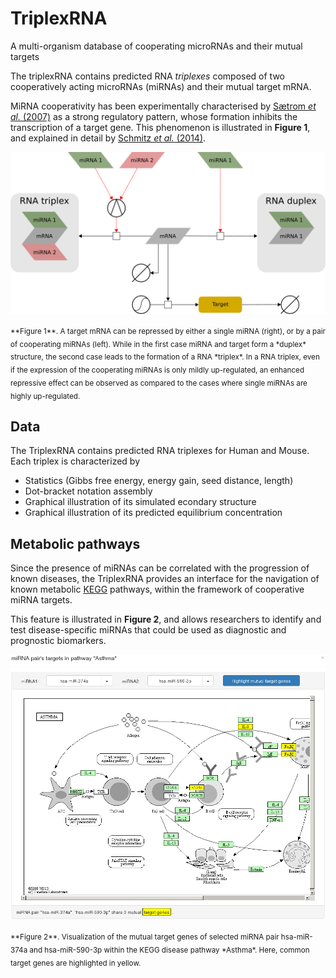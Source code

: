 # TriplexRNA
A multi-organism database of cooperating microRNAs and their mutual targets

The triplexRNA contains predicted RNA *triplexes* composed of two cooperatively acting microRNAs (miRNAs) and their mutual target mRNA.

MiRNA cooperativity has been experimentally characterised by [Sætrom *et al.* (2007)](https://doi.org/10.1093/nar/gkm133]) as a strong regulatory pattern, whose formation inhibits the transcription of a target gene. This phenomenon is illustrated in **Figure 1**, and explained in detail by [Schmitz *et al.* (2014)](https://doi.org/10.1093/nar/gku465).

<p align="center">
<img align="center" src="images/triplex_duplex_patterns.png" width="600px" alt="RNA triplex and RNA duplex regulatory patterns" />
</p>
<sub>**Figure 1**. A target mRNA can be repressed by either a single miRNA (right), or by a pair of cooperating miRNAs (left). While in the first case miRNA and target form a *duplex* structure, the second case leads to the formation of a RNA *triplex*. In a RNA triplex, even if the expression of the cooperating miRNAs is only mildly up-regulated, an enhanced repressive effect can be observed as compared to the cases where single miRNAs are highly up-regulated.</sub>

## Data
The TriplexRNA contains predicted RNA triplexes for Human and Mouse. Each triplex is characterized by
- Statistics (Gibbs free energy, energy gain, seed distance, length)
- Dot-bracket notation assembly
- Graphical illustration of its simulated econdary structure
- Graphical illustration of its predicted equilibrium concentration

## Metabolic pathways
Since the presence of miRNAs can be correlated with the progression of known diseases, the TriplexRNA provides an interface for the navigation of known metabolic [KEGG](https://doi.org/10.1093/nar/28.1.27) pathways, within the framework of cooperative miRNA targets.

This feature is illustrated in **Figure 2**, and allows researchers to identify and test disease-specific miRNAs that could be used as diagnostic and prognostic biomarkers.

<p align="center">
<img align="center" src="images/metabolic_pathway_integration.png" width="600px" alt="Targets of selected cooperative miRNAs are interactively highlighted within the specified KEGG metabolic pathway" />
</p>
<sub>**Figure 2**. Visualization of the mutual target genes of selected miRNA pair hsa-miR-374a and hsa-miR-590-3p within the KEGG disease pathway *Asthma*. Here, common target genes are highlighted in yellow.</sub>

